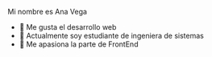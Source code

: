  Mi nombre es Ana Vega
- 👀 Me gusta el desarrollo web
- 🌱 Actualmente soy estudiante de ingeniera de sistemas
- 💞️ Me apasiona la parte de FrontEnd

<!---
anaXDvega/anaXDvega is a ✨ special ✨ repository because its `README.md` (this file) appears on your GitHub profile.
You can click the Preview link to take a look at your changes.
--->
